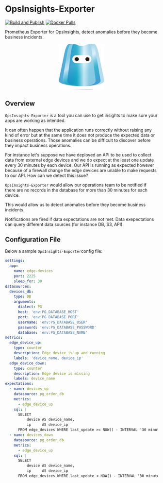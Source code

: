 # OpsInsights-Exporter

[![Build and Publish](https://github.com/NitroAgility/opsinsights-exporter/actions/workflows/ci-docker.yml/badge.svg)](https://github.com/NitroAgility/opsinsights-exporter/actions/workflows/ci-docker.yml) [![Docker Pulls](https://img.shields.io/docker/pulls/nitroagility/opsinsights-exporter)](https://hub.docker.com/r/nitroagility/opsinsights-exporter)

Prometheus Exporter for OpsInsights, detect anomalies before they become business incidents.

<p align="center">
    <img src="https://github.com/nitroagility/opsinsights-exporter/blob/main/logo.png" width="150"/>
</p>

## Overview

`OpsInsights-Exporter` is a tool you can use to get insights to make sure your apps are working as intended.

It can often happen that the application runs correctly without raising any kind of error but at the same time it does not produce the expected data or business operations. Those anomalies can be difficult to discover before they impact business operations.

For instance let's suppose we have deployed an API to be used to collect data from external edge devices and we do expect at the least one update every 30 minutes by each device. Our API is running as expected however because of a firewall change the edge devices are unable to make requests to our API. How can we detect this issue?

`OpsInsights-Exporter` would allow our operations team to be notified if there are no records in the database for more than 30 minutes for each device.

This would allow us to detect anomalies before they become business incidents.

Notifications are fired if data expectations are not met. Data exepectations can query different data sources (for instance DB, S3, API).

## Configuration File

Below a sample `OpsInsights-Exporter`config file:

```yaml
settings:
  app:
    name: edge-devices
    port: 2225
    sleep_for: 30
datasources:
  devices_db:
    type: DB
    arguments:
      dialect: PG
      host: 'env:PG_DATABASE_HOST'
      port: 'env:PG_DATABASE_PORT'
      username: 'env:PG_DATABASE_USER'
      password: 'env:PG_DATABASE_PASSWORD'
      database: 'env:PG_DATABASE_NAME'
metrics:
  edge_device_up:
    type: counter
    description: Edge device is up and running
    labels: 'device_name, device_ip'
  edge_device_down:
    type: counter
    description: Edge device is missing
    labels: device_name
expectations:
  - name: devices_up
    datasource: pg_order_db
    metrics:
      - edge_device_up
    sql: |
      SELECT 
          device AS device_name,
          ip     AS device_ip
      FROM edge_devices WHERE last_update >= NOW() - INTERVAL '30 minutes'
  - name: devices_down
    datasource: pg_order_db
    metrics:
      - edge_device_up
    sql: |
      SELECT 
          device AS device_name,
          ip     AS device_ip
      FROM edge_devices WHERE last_update < NOW() - INTERVAL '30 minutes'

```
